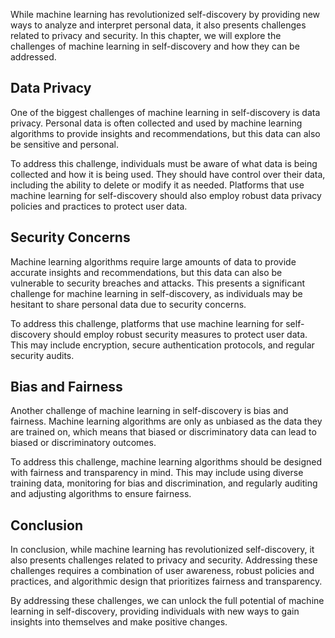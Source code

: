 
While machine learning has revolutionized self-discovery by providing new ways to analyze and interpret personal data, it also presents challenges related to privacy and security. In this chapter, we will explore the challenges of machine learning in self-discovery and how they can be addressed.

Data Privacy
------------

One of the biggest challenges of machine learning in self-discovery is data privacy. Personal data is often collected and used by machine learning algorithms to provide insights and recommendations, but this data can also be sensitive and personal.

To address this challenge, individuals must be aware of what data is being collected and how it is being used. They should have control over their data, including the ability to delete or modify it as needed. Platforms that use machine learning for self-discovery should also employ robust data privacy policies and practices to protect user data.

Security Concerns
-----------------

Machine learning algorithms require large amounts of data to provide accurate insights and recommendations, but this data can also be vulnerable to security breaches and attacks. This presents a significant challenge for machine learning in self-discovery, as individuals may be hesitant to share personal data due to security concerns.

To address this challenge, platforms that use machine learning for self-discovery should employ robust security measures to protect user data. This may include encryption, secure authentication protocols, and regular security audits.

Bias and Fairness
-----------------

Another challenge of machine learning in self-discovery is bias and fairness. Machine learning algorithms are only as unbiased as the data they are trained on, which means that biased or discriminatory data can lead to biased or discriminatory outcomes.

To address this challenge, machine learning algorithms should be designed with fairness and transparency in mind. This may include using diverse training data, monitoring for bias and discrimination, and regularly auditing and adjusting algorithms to ensure fairness.

Conclusion
----------

In conclusion, while machine learning has revolutionized self-discovery, it also presents challenges related to privacy and security. Addressing these challenges requires a combination of user awareness, robust policies and practices, and algorithmic design that prioritizes fairness and transparency.

By addressing these challenges, we can unlock the full potential of machine learning in self-discovery, providing individuals with new ways to gain insights into themselves and make positive changes.
